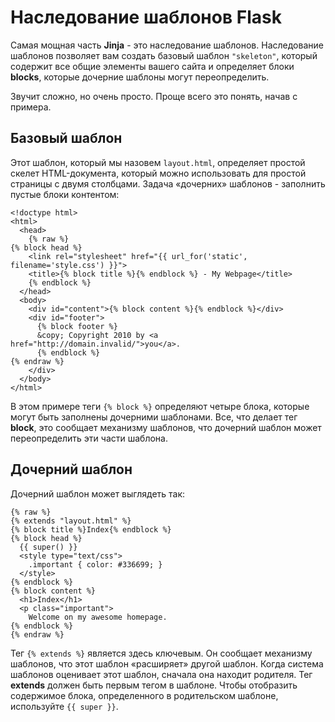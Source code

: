 # Наследование шаблонов Flask

Самая мощная часть **Jinja** - это наследование шаблонов. Наследование шаблонов позволяет вам создать базовый шаблон `"skeleton"`, который содержит все общие элементы вашего сайта и определяет блоки **blocks**, которые дочерние шаблоны могут переопределить.

Звучит сложно, но очень просто. Проще всего это понять, начав с примера.

## Базовый шаблон

Этот шаблон, который мы назовем `layout.html`, определяет простой скелет HTML-документа, который можно использовать для простой страницы с двумя столбцами. Задача «дочерних» шаблонов - заполнить пустые блоки контентом:

```markup
<!doctype html>
<html>
  <head>
    {% raw %}
{% block head %}
    <link rel="stylesheet" href="{{ url_for('static', filename='style.css') }}">
    <title>{% block title %}{% endblock %} - My Webpage</title>
    {% endblock %}
  </head>
  <body>
    <div id="content">{% block content %}{% endblock %}</div>
    <div id="footer">
      {% block footer %}
      &copy; Copyright 2010 by <a href="http://domain.invalid/">you</a>.
      {% endblock %}
{% endraw %}
    </div>
  </body>
</html>
```

В этом примере теги `{% block %}` определяют четыре блока, которые могут быть заполнены дочерними шаблонами. Все, что делает тег **block**, это сообщает механизму шаблонов, что дочерний шаблон может переопределить эти части шаблона.

## Дочерний шаблон

Дочерний шаблон может выглядеть так:

```markup
{% raw %}
{% extends "layout.html" %}
{% block title %}Index{% endblock %}
{% block head %}
  {{ super() }}
  <style type="text/css">
    .important { color: #336699; }
  </style>
{% endblock %}
{% block content %}
  <h1>Index</h1>
  <p class="important">
    Welcome on my awesome homepage.
{% endblock %}
{% endraw %}
```

Тег `{% extends %}` является здесь ключевым. Он сообщает механизму шаблонов, что этот шаблон «расширяет» другой шаблон. Когда система шаблонов оценивает этот шаблон, сначала она находит родителя. Тег **extends** должен быть первым тегом в шаблоне. Чтобы отобразить содержимое блока, определенного в родительском шаблоне, используйте `{{ super }}`.
